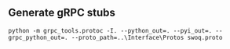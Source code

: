 ## Generate gRPC stubs

    python -m grpc_tools.protoc -I. --python_out=. --pyi_out=. --grpc_python_out=. --proto_path=..\Interface\Protos swoq.proto